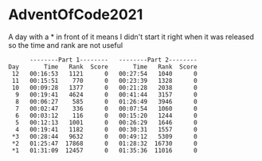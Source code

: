 # AdventOfCode2021

A day with a * in front of it means I didn't start it right when it was released so the time and rank are not useful


```
      --------Part 1--------   --------Part 2--------
Day       Time   Rank  Score       Time   Rank  Score
 12   00:16:53   1121      0   00:27:54   1040      0
 11   00:15:51    770      0   00:23:39   1328      0
 10   00:09:28   1377      0   00:21:28   2038      0
  9   00:19:41   4624      0   00:41:44   3157      0
  8   00:06:27    585      0   01:26:49   3946      0
  7   00:02:47    336      0   00:07:54   1060      0
  6   00:03:12    116      0   00:15:20   1244      0
  5   00:12:13   1001      0   00:26:29   1646      0
  4   00:19:41   1182      0   00:30:31   1557      0
 *3   00:28:44   9632      0   00:49:12   5309      0
 *2   01:25:47  17868      0   01:28:32  16730      0
 *1   01:31:09  12457      0   01:35:36  11016      0
```